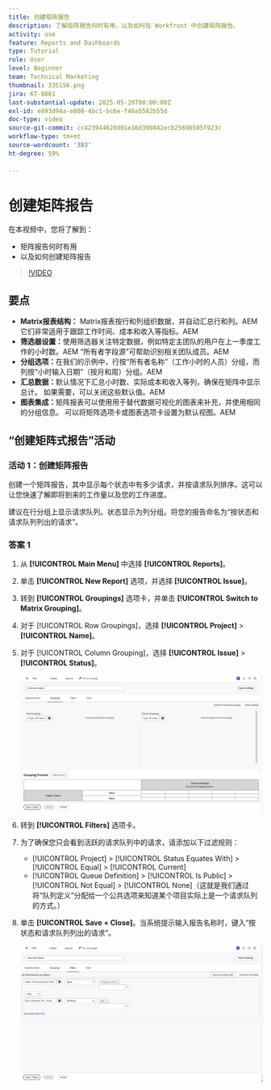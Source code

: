 ```yaml
---
title: 创建矩阵报告
description: 了解矩阵报告何时有用，以及如何在 Workfront 中创建矩阵报告。
activity: use
feature: Reports and Dashboards
type: Tutorial
role: User
level: Beginner
team: Technical Marketing
thumbnail: 335156.png
jira: KT-8861
last-substantial-update: 2025-05-20T00:00:00Z
exl-id: e893d94a-e808-4bc1-bc6e-f46a5582b55d
doc-type: video
source-git-commit: cc423944628d01e16d390842ecb25696505f923c
workflow-type: tm+mt
source-wordcount: '383'
ht-degree: 59%

---
```


# 创建矩阵报告

在本视频中，您将了解到：

* 矩阵报告何时有用
* 以及如何创建矩阵报告

>[!VIDEO](https://video.tv.adobe.com/v/3448193/?captions=chi_hans&quality=12&learn=on&enablevpops=0)

## 要点

* **Matrix报表结构：** Matrix报表按行和列组织数据，并自动汇总行和列。&#x200B;AEM 它们非常适用于跟踪工作时间、成本和收入等指标。&#x200B;AEM
* **筛选器设置：**&#x200B;使用筛选器关注特定数据，例如特定主团队的用户在上一季度工作的小时数。&#x200B;AEM “所有者字段源”可帮助识别相关团队成员。&#x200B;AEM
* **分组选项：**&#x200B;在我们的示例中，行按“所有者名称”（工作小时的人员）分组，而列按“小时输入日期”（按月和周）分组。&#x200B;AEM
* **汇总数据：**&#x200B;默认情况下汇总小时数、实际成本和收入等列，确保在矩阵中显示总计。 如果需要，可以关闭这些默认值。&#x200B;AEM
* **图表集成：**&#x200B;矩阵报表可以使用用于替代数据可视化的图表来补充，并使用相同的分组信息。 可以将矩阵选项卡或图表选项卡设置为默认视图。&#x200B;AEM

## “创建矩阵式报告”活动

### 活动 1：创建矩阵报告

创建一个矩阵报告，其中显示每个状态中有多少请求，并按请求队列排序。这可以让您快速了解即将到来的工作量以及您的工作进度。

建议在行分组上显示请求队列。状态显示为列分组。将您的报告命名为“按状态和请求队列列出的请求”。

### 答案 1

1. 从 **[!UICONTROL Main Menu]** 中选择 **[!UICONTROL Reports]**。
1. 单击 **[!UICONTROL New Report]** 选项，并选择 **[!UICONTROL Issue]**。
1. 转到 **[!UICONTROL Groupings]** 选项卡，并单击 **[!UICONTROL Switch to Matrix Grouping]**。
1. 对于 [!UICONTROL Row Groupings]，选择 **[!UICONTROL Project]** > **[!UICONTROL Name]**。
1. 对于 [!UICONTROL Column Grouping]，选择 **[!UICONTROL Issue]** > **[!UICONTROL Status]**。

   ![创建新的问题报告分组的屏幕图像](assets/matrix-report-groupings.png)

1. 转到 **[!UICONTROL Filters]** 选项卡。
1. 为了确保您只会看到活跃的请求队列中的请求，请添加以下过滤规则：

   * [!UICONTROL Project] > [!UICONTROL Status Equates With] > [!UICONTROL Equal] > [!UICONTROL Current]
   * [!UICONTROL Queue Definition] > [!UICONTROL Is Public] > [!UICONTROL Not Equal] > [!UICONTROL None]（这就是我们通过将“队列定义”分配给一个公共选项来知道某个项目实际上是一个请求队列的方式。）

1. 单击 **[!UICONTROL Save + Close]**。当系统提示输入报告名称时，键入“按状态和请求队列列出的请求”。

   ![创建新的问题报告过滤器的屏幕图像](assets/matrix-report-filters.png)
